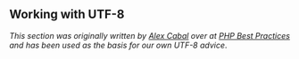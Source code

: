 ## Working with UTF-8

_This section was originally written by _[_Alex Cabal_](https://alexcabal.com/)_ over at _[_PHP Best Practices_](https://phpbestpractices.org/#utf-8)_ and has been used as the basis for our own UTF-8 advice_.

